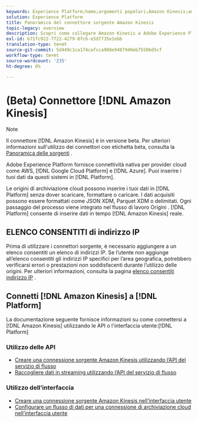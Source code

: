 ```yaml
---
keywords: Experience Platform;home;argomenti popolari;Amazon Kinesis;amazon kinesis;Kinesis;kinesis
solution: Experience Platform
title: Panoramica del connettore sorgente Amazon Kinesis
topic-legacy: overview
description: Scopri come collegare Amazon Kinesis a Adobe Experience Platform utilizzando le API o l’interfaccia utente.
exl-id: b71fc922-7722-4279-8fc6-e5d7735e1ebb
translation-type: tm+mt
source-git-commit: 5d449c1ca174cafcca988e9487940eb7550bd5cf
workflow-type: tm+mt
source-wordcount: '235'
ht-degree: 0%

---
```


# (Beta) Connettore [!DNL Amazon Kinesis]

>[!NOTE]
>
>Il connettore [!DNL Amazon Kinesis] è in versione beta. Per ulteriori informazioni sull&#39;utilizzo dei connettori con etichetta beta, consulta la [Panoramica delle sorgenti](../../home.md#terms-and-conditions) .

Adobe Experience Platform fornisce connettività nativa per provider cloud come AWS, [!DNL Google Cloud Platform] e [!DNL Azure]. Puoi inserire i tuoi dati da questi sistemi in [!DNL Platform].

Le origini di archiviazione cloud possono inserire i tuoi dati in [!DNL Platform] senza dover scaricare, formattare o caricare. I dati acquisiti possono essere formattati come JSON XDM, Parquet XDM o delimitati. Ogni passaggio del processo viene integrato nel flusso di lavoro Origini . [!DNL Platform] consente di inserire dati in tempo  [!DNL Amazon Kinesis] reale.

## ELENCO CONSENTITI di indirizzo IP

Prima di utilizzare i connettori sorgente, è necessario aggiungere a un elenco consentiti un elenco di indirizzi IP. Se l’utente non aggiunge all’elenco consentiti gli indirizzi IP specifici per l’area geografica, potrebbero verificarsi errori o prestazioni non soddisfacenti durante l’utilizzo delle origini. Per ulteriori informazioni, consulta la pagina [elenco consentiti indirizzo IP](../../ip-address-allow-list.md) .

## Connetti [!DNL Amazon Kinesis] a [!DNL Platform]

La documentazione seguente fornisce informazioni su come connettersi a [!DNL Amazon Kinesis] utilizzando le API o l&#39;interfaccia utente:[!DNL Platform]

### Utilizzo delle API

- [Creare una connessione sorgente Amazon Kinesis utilizzando l’API del servizio di flusso](../../tutorials/api/create/cloud-storage/kinesis.md)
- [Raccogliere dati in streaming utilizzando l’API del servizio di flusso](../../tutorials/api/collect/streaming.md)

### Utilizzo dell’interfaccia

- [Creare una connessione sorgente Amazon Kinesis nell’interfaccia utente](../../tutorials/ui/create/cloud-storage/kinesis.md)
- [Configurare un flusso di dati per una connessione di archiviazione cloud nell’interfaccia utente](../../tutorials/ui/dataflow/streaming/cloud-storage-streaming.md)
